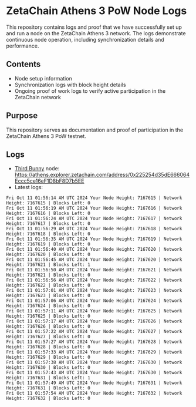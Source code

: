 # ZetaChain Athens 3 PoW Node Logs
This repository contains logs and proof that we have successfully set up and run a node on the ZetaChain Athens 3 network. The logs demonstrate continuous node operation, including synchronization details and performance.

## Contents
- Node setup information
- Synchronization logs with block height details
- Ongoing proof of work logs to verify active participation in the ZetaChain network

## Purpose
This repository serves as documentation and proof of participation in the ZetaChain Athens 3 PoW testnet.

## Logs

- [Third Bunny](https://thirdbunny.xyz/) node: https://athens.explorer.zetachain.com/address/0x225254d35dE666064Eccc5ce16eF1D8bF8D7b5EE
- Latest logs:
```
Fri Oct 11 01:56:14 AM UTC 2024 Your Node Height: 7167615 | Network Height: 7167615 | Blocks Left: 0
Fri Oct 11 01:56:19 AM UTC 2024 Your Node Height: 7167616 | Network Height: 7167616 | Blocks Left: 0
Fri Oct 11 01:56:24 AM UTC 2024 Your Node Height: 7167617 | Network Height: 7167617 | Blocks Left: 0
Fri Oct 11 01:56:29 AM UTC 2024 Your Node Height: 7167618 | Network Height: 7167618 | Blocks Left: 0
Fri Oct 11 01:56:35 AM UTC 2024 Your Node Height: 7167619 | Network Height: 7167619 | Blocks Left: 0
Fri Oct 11 01:56:40 AM UTC 2024 Your Node Height: 7167620 | Network Height: 7167620 | Blocks Left: 0
Fri Oct 11 01:56:45 AM UTC 2024 Your Node Height: 7167620 | Network Height: 7167621 | Blocks Left: 1
Fri Oct 11 01:56:50 AM UTC 2024 Your Node Height: 7167621 | Network Height: 7167621 | Blocks Left: 0
Fri Oct 11 01:56:56 AM UTC 2024 Your Node Height: 7167622 | Network Height: 7167622 | Blocks Left: 0
Fri Oct 11 01:57:01 AM UTC 2024 Your Node Height: 7167623 | Network Height: 7167623 | Blocks Left: 0
Fri Oct 11 01:57:06 AM UTC 2024 Your Node Height: 7167624 | Network Height: 7167624 | Blocks Left: 0
Fri Oct 11 01:57:11 AM UTC 2024 Your Node Height: 7167625 | Network Height: 7167625 | Blocks Left: 0
Fri Oct 11 01:57:17 AM UTC 2024 Your Node Height: 7167626 | Network Height: 7167626 | Blocks Left: 0
Fri Oct 11 01:57:22 AM UTC 2024 Your Node Height: 7167627 | Network Height: 7167627 | Blocks Left: 0
Fri Oct 11 01:57:27 AM UTC 2024 Your Node Height: 7167628 | Network Height: 7167628 | Blocks Left: 0
Fri Oct 11 01:57:33 AM UTC 2024 Your Node Height: 7167629 | Network Height: 7167629 | Blocks Left: 0
Fri Oct 11 01:57:38 AM UTC 2024 Your Node Height: 7167630 | Network Height: 7167630 | Blocks Left: 0
Fri Oct 11 01:57:43 AM UTC 2024 Your Node Height: 7167630 | Network Height: 7167631 | Blocks Left: 1
Fri Oct 11 01:57:49 AM UTC 2024 Your Node Height: 7167631 | Network Height: 7167631 | Blocks Left: 0
Fri Oct 11 01:57:54 AM UTC 2024 Your Node Height: 7167632 | Network Height: 7167632 | Blocks Left: 0
```

